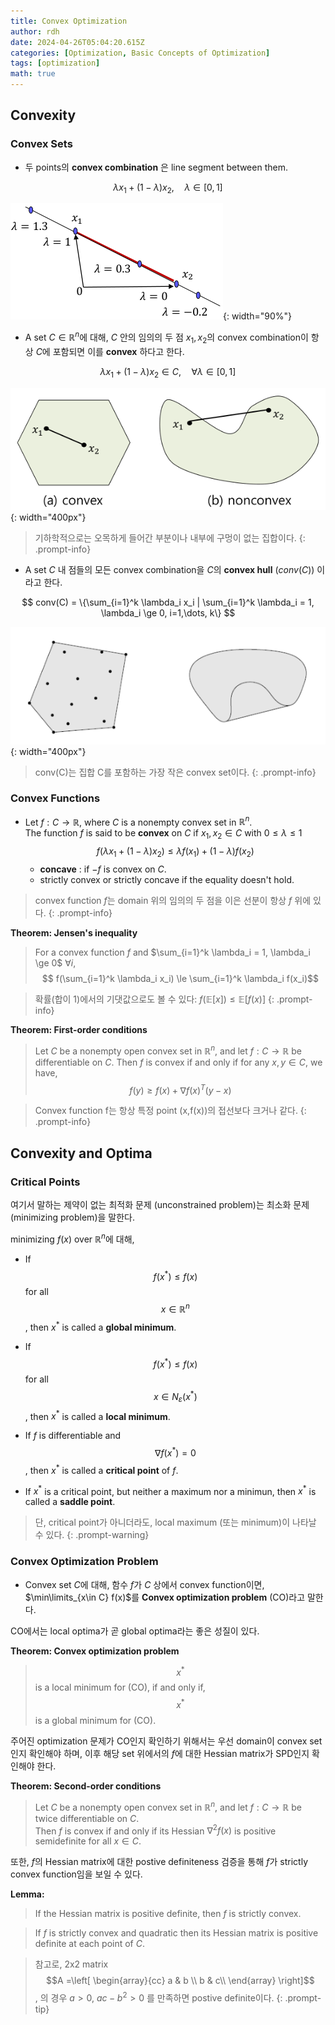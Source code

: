 ```yaml
---
title: Convex Optimization
author: rdh
date: 2024-04-26T05:04:20.615Z
categories: [Optimization, Basic Concepts of Optimization]
tags: [optimization]
math: true
---
```


## Convexity
### Convex Sets
* 두 points의 **convex combination** 은 line segment between them.

$$
\lambda x_1 + (1-\lambda) x_2, \quad \lambda \in [0,1] $$

![](/assets/img/convex-optimization-01.png){: width="90%"}

* A set $C \in \mathbb{R}^n$에 대해, $C$ 안의 임의의 두 점 $x_1, x_2$의 convex combination이 항상 $C$에 포함되면 이를 **convex** 하다고 한다.

$$
\lambda x_1 + (1-\lambda) x_2 \in C, \quad \forall\lambda \in [0,1]
$$

![](/assets/img/convex-optimization-02.png){: width="400px"}


> 기하학적으로는 오목하게 들어간 부분이나 내부에 구멍이 없는 집합이다.
{: .prompt-info}

* A set $C$ 내 점들의 모든 convex combination을 $C$의 **convex hull** ($conv(C)$) 이라고 한다.

$$
conv(C) = \{\sum_{i=1}^k \lambda_i x_i | \sum_{i=1}^k \lambda_i = 1, \lambda_i \ge 0, i=1,\dots, k\}
$$

![](/assets/img/convex-optimization-03.png){: width="400px"}


> conv(C)는 집합 C를 포함하는 가장 작은 convex set이다.
{: .prompt-info}

### Convex Functions
* Let $f:C \rightarrow \mathbb{R}$, where $C$ is a nonempty convex set in $\mathbb{R}^n$.  
  The function $f$ is said to be **convex** on $C$ if $x_1, x_2 \in C$ with $0 \le \lambda \le 1$
$$
f(\lambda x_1 + (1-\lambda)x_2) \le \lambda f(x_1) + (1-\lambda)f(x_2) $$  
  * **concave** : if $-f$ is convex on $C$.
  * strictly convex or strictly concave if the equality doesn't hold.

> convex function $f$는 domain 위의 임의의 두 점을 이은 선분이 항상 $f$ 위에 있다.
{: .prompt-info}

**Theorem: Jensen's inequality**
> For a convex function $f$ and $\sum_{i=1}^k \lambda_i = 1, \lambda_i \ge 0$ $\forall i$,
> $$
f(\sum_{i=1}^k \lambda_i x_i) \le \sum_{i=1}^k \lambda_i f(x_i)$$

> 확률(합이 1)에서의 기댓값으로도 볼 수 있다: $f(\mathbb{E}[x])\le \mathbb{E}[f(x)]$
{: .prompt-info}

**Theorem: First-order conditions**
> Let $C$ be a nonempty open convex set in $\mathbb{R}^n$, and let $f: C \rightarrow \mathbb{R}$ be differentiable on $C$.
> Then $f$ is convex if and only if for any $x,y\in C$, we have,
> $$
f(y) \ge f(x) + \nabla f(x)^T(y-x)$$

> Convex function f는 항상 특정 point (x,f(x))의 접선보다 크거나 같다.
{: .prompt-info}

## Convexity and Optima
### Critical Points
여기서 말하는 제약이 없는 최적화 문제 (unconstrained problem)는 최소화 문제(minimizing problem)을 말한다.

minimizing $f(x)$ over $\mathbb{R}^n$에 대해,

* If $$f(x^*) \le f(x)$$ for all $$x\in \mathbb{R}^n$$, then $x^*$ is called a **global minimum**.

* If $$f(x^*) \le f(x)$$ for all $$x\in N_\varepsilon (x^*)$$, then $x^*$ is called a **local minimum**.

* If $f$ is differentiable and $$\nabla f(x^*)=0$$, then $x^*$ is called a **critical point** of $f$.

* If $x^\ast$ is a critical point, but neither a maximum nor a minimun, then $x^\ast$ is called a **saddle point**.

> 단, critical point가 아니더라도, local maximum (또는 minimum)이 나타날 수 있다.
{: .prompt-warning}

### Convex Optimization Problem
* Convex set $C$에 대해, 함수 $f$가 $C$ 상에서 convex function이면, $\min\limits_{x\in C} f(x)$를  **Convex optimization problem** (CO)라고 말한다.

CO에서는 local optima가 곧 global optima라는 좋은 성질이 있다.

**Theorem: Convex optimization problem**
> $$x^*$$ is a local minimum for (CO), if and only if, $$x^*$$ is a global minimum for (CO).

주어진 optimization 문제가 CO인지 확인하기 위해서는 우선 domain이 convex set인지 확인해야 하며, 이후 해당 set 위에서의 $f$에 대한 Hessian matrix가 SPD인지 확인해야 한다.

**Theorem: Second-order conditions**
> Let $C$ be a nonempty open convex set in $\mathbb{R}^n$, and let $f:C\rightarrow \mathbb{R}$ be twice differentiable on $C$.  
> Then $f$ is convex if and only if its Hessian $\nabla^2f(x)$ is positive semidefinite for all $x \in C$.

또한, $f$의 Hessian matrix에 대한 postive definiteness 검증을 통해 $f$가 strictly convex function임을 보일 수 있다.

**Lemma:**
> If the Hessian matrix is positive definite, then $f$ is strictly convex.

> If $f$ is strictly convex and quadratic then its Hessian matrix is positive definite at each point of $C$.

> 참고로, 2x2 matrix $$A =\left[ \begin{array}{cc} a & b \\ b & c\\ \end{array} \right]$$, 의 경우 $a>0$, $ac-b^2>0$ 를 만족하면 postive definite이다.
{: .prompt-tip}




